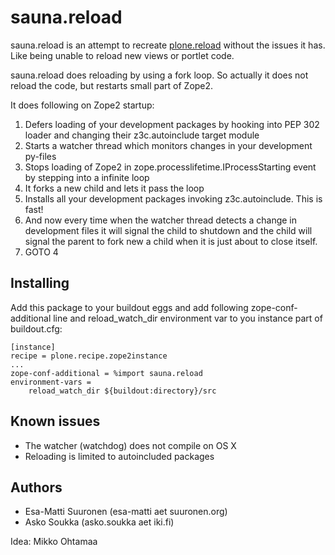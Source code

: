 # sauna.reload

sauna.reload is an attempt to recreate [plone.reload][] without the issues it
has. Like being unable to reload new views or portlet code.


sauna.reload does reloading by using a fork loop. So actually it does not
reload the code, but restarts small part of Zope2.


It does following on Zope2 startup:

1. Defers loading of your development packages by hooking into PEP 302 loader
   and changing their z3c.autoinclude target module
2. Starts a watcher thread which monitors changes in your development py-files
3. Stops loading of Zope2 in zope.processlifetime.IProcessStarting event by
   stepping into a infinite loop
4. It forks a new child and lets it pass the loop
5. Installs all your development packages invoking z3c.autoinclude. This is
   fast!
6. And now every time when the watcher thread detects a change in development
   files it will signal the child to shutdown and the child will signal
   the parent to fork new a child when it is just about to close itself.
7. GOTO 4

## Installing

Add this package to your buildout eggs and add following zope-conf-additional
line and reload_watch_dir environment var to you instance part of buildout.cfg:

    [instance]
    recipe = plone.recipe.zope2instance
    ...
    zope-conf-additional = %import sauna.reload
    environment-vars =
        reload_watch_dir ${buildout:directory}/src


## Known issues

  * The watcher (watchdog) does not compile on OS X
  * Reloading is limited to autoincluded packages

## Authors

  * Esa-Matti Suuronen (esa-matti aet suuronen.org)
  * Asko Soukka (asko.soukka aet iki.fi)


Idea: Mikko Ohtamaa


[plone.reload]: http://pypi.python.org/pypi/plone.reload

